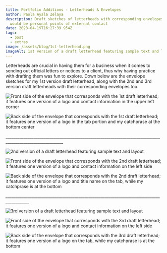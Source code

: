 ```yaml
---
title: Portfolio Additions - Letterheads & Envelopes
author: Paola Ayala Zelaya
description: Draft sketches of letterheads with corresponding envelopes that
  would be personal points of external contact
date: 2023-04-19T16:27:39.954Z
tags:
  - post
  - extras
image: /assets/blog/1st-letterhead.png
imageAlt: 1st version of a draft letterhead featuring sample text and layout
---
```

L﻿etterheads are crucial in having them for a business when it comes to sending out official letters or notices to a client, thus why having practice with drafting them was fun to explore. Down below are the envelope sketches for my 1st version draft letterhead, along with the 2nd and 3rd version draft letterheads with their corresponding envelopes too. 

![Front side of the envelope that corresponds with the 1st draft letterhead; it features one version of a logo and contact information in the upper left corner](/assets/blog/front-envelope-1.png "Front side of Envelope 1 ")

![Back side of the envelope that corresponds with the 1st draft letterhead; it features one version of a logo in the tab portion and my catchprase at the bottom center](/assets/blog/back-envelope-1.png "Back side of Envelope 1")

_﻿\_\_\_\_\_\_\_\_\_\_\_\_\_\_\_\_\_\_\_\_\_\_\_\_\_\_\_\_\_\_\_\_\_\_\_\_\_\_\_\_\_\_\_\_\_\_\_\_\_\_\_\_\_\_\_\_\_\_\_\_\_\_\_\_\_\_\_\_\_\_\_\_\_\_\_\_\_\_\_\_\_\_\_\_\_\_\_\_\_\_\_\_\_\_\_\_\_\_\_\_\_\_\_\_\_\_

![2nd version of a draft letterhead featuring sample text and layout](/assets/blog/2nd-letterhead.png "2nd version of Draft Letterhead ")

![Front side of the envelope that corresponds with the 2nd draft letterhead; it features one version of a logo and contact information on the left side](/assets/blog/front-envelope-2.png "Front side of Envelope 2")

![Back side of the envelope that corresponds with the 2nd draft letterhead; it features one version of a logo and title name on the tab, while my catchprase is at the bottom](/assets/blog/back-envelope-2.png "Back side of Envelope 2")

_﻿\_\_\_\_\_\_\_\_\_\_\_\_\_\_\_\_\_\_\_\_\_\_\_\_\_\_\_\_\_\_\_\_\_\_\_\_\_\_\_\_\_\_\_\_\_\_\_\_\_\_\_\_\_\_\_\_\_\_\_\_\_\_\_\_\_\_\_\_\_\_\_\_\_\_\_\_\_\_\_\_\_\_\_\_\_\_\_\_\_\__

![3rd version of a draft letterhead featuring sample text and layout](/assets/blog/3rd-letterhead.png "3rd version of Draft Letterhead")

![Front side of the envelope that corresponds with the 3rd draft letterhead; it features one version of a logo and contact information on the left side](/assets/blog/front-envelope-3.png "Front side of Envelope 3")

![Back side of the envelope that corresponds with the 3rd draft letterhead; it features one version of a logo on the tab, while my catchprase is at the bottom](/assets/blog/back-envelope-3.png "Back side of Envelope 3")